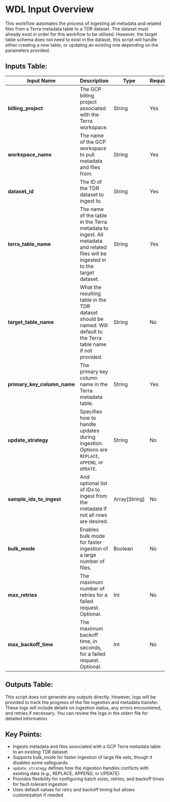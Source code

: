 # WDL Input Overview
This workflow automates the process of ingesting all metadata and related files from a Terra metadata table to a TDR dataset. The dataset must already exist in order for this workflow to be utilized. However, the target table schema does not need to exist in the dataset, this script will handle either creating a new table, or updating an existing one depending on the parameters provided. 

## Inputs Table:
| Input Name                  | Description                                                                                                                      | Type          | Required | Default                              |
|-----------------------------|----------------------------------------------------------------------------------------------------------------------------------|---------------|----------|--------------------------------------|
| **billing_project**         | The GCP billing project associated with the Terra workspace.                                                                     | String        | Yes      | N/A                                  |
| **workspace_name**          | The name of the GCP workspace to pull metadata and files from.                                                                   | String        | Yes      | N/A                                  |
| **dataset_id**              | The ID of the TDR dataset to ingest to.                                                                                          | String        | Yes      | N/A                                  |
| **terra_table_name**        | The name of the table in the Terra metadata to ingest. All metadata and related files will be ingested in to the target dataset. | String        | Yes      | N/A                                  |
| **target_table_name**       | What the resulting table in the TDR dataset should be named. Will default to the Terra table name if not provided.               | String        | No       | The name of the Terra metadata table |
| **primary_key_column_name** | The primary key column name in the Terra metadata table.                                                                         | String        | Yes      | N/A                                  |
| **update_strategy**         | Specifies how to handle updates during ingestion. Options are `REPLACE`, `APPEND`, or `UPDATE`.                                  | String        | No       | `REPLACE`                            |
| **sample_ids_to_ingest**    | And optional list of IDs to ingest from the metadata if not all rows are desired.                                                | Array[String] | No       | N/A                                  |
| **bulk_mode**               | Enables bulk mode for faster ingestion of a large number of files.                                                               | Boolean       | No       | N/A                                  |
| **max_retries**             | The maximum number of retries for a failed request. Optional.                                                                    | Int           | No       | 5                                    |
| **max_backoff_time**        | The maximum backoff time, in seconds, for a failed request. Optional.                                                            | Int           | No       | 300                                  |

## Outputs Table:
This script does not generate any outputs directly. However, logs will be provided to track the progress of the file ingestion and metadata transfer. These logs will include details on ingestion status, any errors encountered, and retries if necessary. You can review the logs in the stderr file for detailed information.

## Key Points:
* Ingests metadata and files associated with a GCP Terra metadata table to an existing TDR dataset
* Supports bulk_mode for faster ingestion of large file sets, though it disables some safeguards.
* `update_strategy` defines how the ingestion handles conflicts with existing data (e.g., REPLACE, APPEND, or UPDATE)
* Provides flexibility for configuring batch sizes, retries, and backoff times for fault-tolerant ingestion
* Uses default values for retry and backoff timing but allows customization if needed